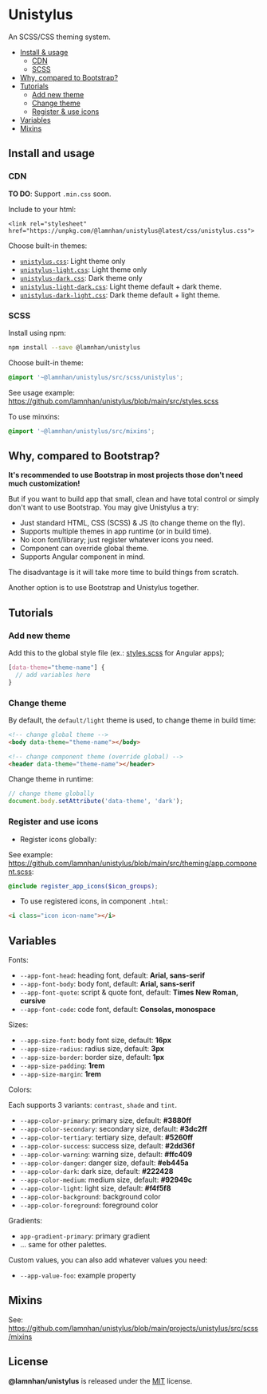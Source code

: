 # Unistylus

An SCSS/CSS theming system.

- [Install & usage](#install-and-usage)
  - [CDN](#cdn)
  - [SCSS](#scss)
- [Why, compared to Bootstrap?](#why-compared-to-bootstrap)
- [Tutorials](#tutorials)
  - [Add new theme](#add-new-theme)
  - [Change theme](#change-theme)
  - [Register & use icons](#register-and-use-icons)
- [Variables](#variables)
- [Mixins](#mixins)

## Install and usage

### CDN

**TO DO**: Support `.min.css` soon.

Include to your html:

`<link rel="stylesheet" href="https://unpkg.com/@lamnhan/unistylus@latest/css/unistylus.css">`

Choose built-in themes:

- [`unistylus.css`](https://unpkg.com/@lamnhan/unistylus@latest/css/unistylus.css): Light theme only
- [`unistylus-light.css`](https://unpkg.com/@lamnhan/unistylus@latest/css/unistylus-light.css): Light theme only
- [`unistylus-dark.css`](https://unpkg.com/@lamnhan/unistylus@latest/css/unistylus-dark.css): Dark theme only
- [`unistylus-light-dark.css`](https://unpkg.com/@lamnhan/unistylus@latest/css/unistylus-light-dark.css): Light theme default + dark theme.
- [`unistylus-dark-light.css`](https://unpkg.com/@lamnhan/unistylus@latest/css/unistylus-dark-light.css): Dark theme default + light theme.

### SCSS

Install using npm:

```sh
npm install --save @lamnhan/unistylus
```

Choose built-in theme:

```scss
@import '~@lamnhan/unistylus/src/scss/unistylus';
```

See usage example: https://github.com/lamnhan/unistylus/blob/main/src/styles.scss

To use minxins:

```scss
@import '~@lamnhan/unistylus/src/mixins';
```

## Why, compared to Bootstrap?

**It's recommended to use Bootstrap in most projects those don't need much customization!**

But if you want to build app that small, clean and have total control or simply don't want to use Bootstrap. You may give Unistylus a try:

- Just standard HTML, CSS (SCSS) & JS (to change theme on the fly).
- Supports multiple themes in app runtime (or in build time).
- No icon font/library; just register whatever icons you need.
- Component can override global theme.
- Supports Angular component in mind.

The disadvantage is it will take more time to build things from scratch.

Another option is to use Bootstrap and Unistylus together.

## Tutorials

### Add new theme

Add this to the global style file (ex.: [styles.scss](https://github.com/lamnhan/unistylus/blob/main/src/styles.scss) for Angular apps);

```scss
[data-theme="theme-name"] {
  // add variables here
}
```

### Change theme

By default, the `default/light` theme is used, to change theme in build time:

```html
<!-- change global theme -->
<body data-theme="theme-name"></body>

<!-- change component theme (override global) -->
<header data-theme="theme-name"></header>
```

Change theme in runtime:

```js
// change theme globally
document.body.setAttribute('data-theme', 'dark');
```

### Register and use icons

- Register icons globally:

See example: https://github.com/lamnhan/unistylus/blob/main/src/theming/app.component.scss: 

```scss
@include register_app_icons($icon_groups);
```

- To use registered icons, in component `.html`:

```html
<i class="icon icon-name"></i>
```

## Variables

Fonts:

- `--app-font-head`: heading font, default: **Arial, sans-serif**
- `--app-font-body`: body font, default: **Arial, sans-serif**
- `--app-font-quote`: script & quote font, default: **Times New Roman, cursive**
- `--app-font-code`: code font, default: **Consolas, monospace**

Sizes:

- `--app-size-font`: body font size, default: **16px**
- `--app-size-radius`: radius size, default: **3px**
- `--app-size-border`: border size, default: **1px**
- `--app-size-padding`: **1rem**
- `--app-size-margin`: **1rem**

Colors:

Each supports 3 variants: `contrast`, `shade` and `tint`.

- `--app-color-primary`: primary size, default: **#3880ff**
- `--app-color-secondary`: secondary size, default: **#3dc2ff**
- `--app-color-tertiary`: tertiary size, default: **#5260ff**
- `--app-color-success`: success size, default: **#2dd36f**
- `--app-color-warning`: warning size, default: **#ffc409**
- `--app-color-danger`: danger size, default: **#eb445a**
- `--app-color-dark`: dark size, default: **#222428**
- `--app-color-medium`: medium size, default: **#92949c**
- `--app-color-light`: light size, default: **#f4f5f8**
- `--app-color-background`: background color
- `--app-color-foreground`: foreground color

Gradients:

- `app-gradient-primary`: primary gradient
- ... same for other palettes.

Custom values, you can also add whatever values you need:

- `--app-value-foo`: example property

## Mixins

See: https://github.com/lamnhan/unistylus/blob/main/projects/unistylus/src/scss/mixins

## License

**@lamnhan/unistylus** is released under the [MIT](https://github.com/lamnhan/unistylus/blob/master/LICENSE) license.
